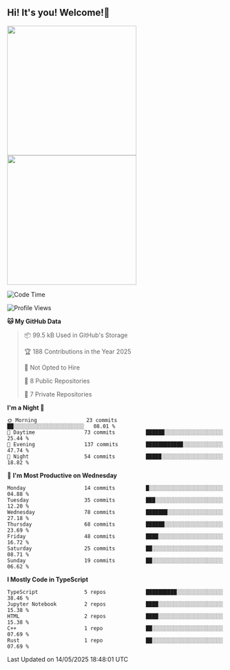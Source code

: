 ## Hi! It's you! Welcome!👋
<p align="left">  
  <img src="https://github-readme-stats.vercel.app/api/top-langs/?username=Shanshuimei&theme=transparent&hide_border=true" style="height: 300px;" />  
  <img src="https://github-readme-stats.vercel.app/api/wakatime?username=Shanshuimei&theme=transparent&hide_border=true&layout=compact&langs_count=22" style="height: 300px;" />
</p>

<!--START_SECTION:waka-->
![Code Time](http://img.shields.io/badge/Code%20Time-284%20hrs%2058%20mins-blue)

![Profile Views](http://img.shields.io/badge/Profile%20Views-23-blue)

**🐱 My GitHub Data** 

> 📦 99.5 kB Used in GitHub's Storage 
 > 
> 🏆 188 Contributions in the Year 2025
 > 
> 🚫 Not Opted to Hire
 > 
> 📜 8 Public Repositories 
 > 
> 🔑 7 Private Repositories 
 > 
**I'm a Night 🦉** 

```text
🌞 Morning                23 commits          ██░░░░░░░░░░░░░░░░░░░░░░░   08.01 % 
🌆 Daytime                73 commits          ██████░░░░░░░░░░░░░░░░░░░   25.44 % 
🌃 Evening                137 commits         ████████████░░░░░░░░░░░░░   47.74 % 
🌙 Night                  54 commits          █████░░░░░░░░░░░░░░░░░░░░   18.82 % 
```
📅 **I'm Most Productive on Wednesday** 

```text
Monday                   14 commits          █░░░░░░░░░░░░░░░░░░░░░░░░   04.88 % 
Tuesday                  35 commits          ███░░░░░░░░░░░░░░░░░░░░░░   12.20 % 
Wednesday                78 commits          ███████░░░░░░░░░░░░░░░░░░   27.18 % 
Thursday                 68 commits          ██████░░░░░░░░░░░░░░░░░░░   23.69 % 
Friday                   48 commits          ████░░░░░░░░░░░░░░░░░░░░░   16.72 % 
Saturday                 25 commits          ██░░░░░░░░░░░░░░░░░░░░░░░   08.71 % 
Sunday                   19 commits          ██░░░░░░░░░░░░░░░░░░░░░░░   06.62 % 
```


**I Mostly Code in TypeScript** 

```text
TypeScript               5 repos             ██████████░░░░░░░░░░░░░░░   38.46 % 
Jupyter Notebook         2 repos             ████░░░░░░░░░░░░░░░░░░░░░   15.38 % 
HTML                     2 repos             ████░░░░░░░░░░░░░░░░░░░░░   15.38 % 
C++                      1 repo              ██░░░░░░░░░░░░░░░░░░░░░░░   07.69 % 
Rust                     1 repo              ██░░░░░░░░░░░░░░░░░░░░░░░   07.69 % 
```




 Last Updated on 14/05/2025 18:48:01 UTC
<!--END_SECTION:waka-->
